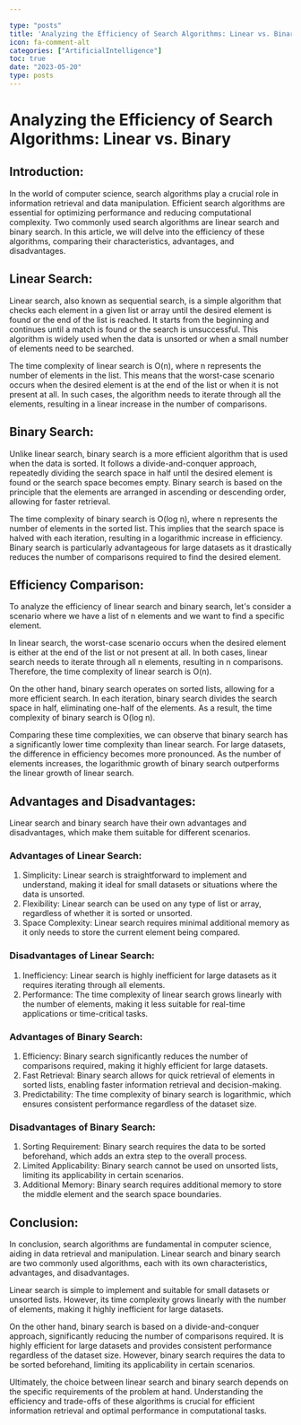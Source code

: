 ```yaml
---

type: "posts"
title: 'Analyzing the Efficiency of Search Algorithms: Linear vs. Binary'
icon: fa-comment-alt
categories: ["ArtificialIntelligence"]
toc: true
date: "2023-05-20"
type: posts
---
```





# Analyzing the Efficiency of Search Algorithms: Linear vs. Binary

## Introduction:
In the world of computer science, search algorithms play a crucial role in information retrieval and data manipulation. Efficient search algorithms are essential for optimizing performance and reducing computational complexity. Two commonly used search algorithms are linear search and binary search. In this article, we will delve into the efficiency of these algorithms, comparing their characteristics, advantages, and disadvantages.

## Linear Search:
Linear search, also known as sequential search, is a simple algorithm that checks each element in a given list or array until the desired element is found or the end of the list is reached. It starts from the beginning and continues until a match is found or the search is unsuccessful. This algorithm is widely used when the data is unsorted or when a small number of elements need to be searched.

The time complexity of linear search is O(n), where n represents the number of elements in the list. This means that the worst-case scenario occurs when the desired element is at the end of the list or when it is not present at all. In such cases, the algorithm needs to iterate through all the elements, resulting in a linear increase in the number of comparisons.

## Binary Search:
Unlike linear search, binary search is a more efficient algorithm that is used when the data is sorted. It follows a divide-and-conquer approach, repeatedly dividing the search space in half until the desired element is found or the search space becomes empty. Binary search is based on the principle that the elements are arranged in ascending or descending order, allowing for faster retrieval.

The time complexity of binary search is O(log n), where n represents the number of elements in the sorted list. This implies that the search space is halved with each iteration, resulting in a logarithmic increase in efficiency. Binary search is particularly advantageous for large datasets as it drastically reduces the number of comparisons required to find the desired element.

## Efficiency Comparison:
To analyze the efficiency of linear search and binary search, let's consider a scenario where we have a list of n elements and we want to find a specific element.

In linear search, the worst-case scenario occurs when the desired element is either at the end of the list or not present at all. In both cases, linear search needs to iterate through all n elements, resulting in n comparisons. Therefore, the time complexity of linear search is O(n).

On the other hand, binary search operates on sorted lists, allowing for a more efficient search. In each iteration, binary search divides the search space in half, eliminating one-half of the elements. As a result, the time complexity of binary search is O(log n).

Comparing these time complexities, we can observe that binary search has a significantly lower time complexity than linear search. For large datasets, the difference in efficiency becomes more pronounced. As the number of elements increases, the logarithmic growth of binary search outperforms the linear growth of linear search.

## Advantages and Disadvantages:
Linear search and binary search have their own advantages and disadvantages, which make them suitable for different scenarios.

### Advantages of Linear Search:
1. Simplicity: Linear search is straightforward to implement and understand, making it ideal for small datasets or situations where the data is unsorted.
2. Flexibility: Linear search can be used on any type of list or array, regardless of whether it is sorted or unsorted.
3. Space Complexity: Linear search requires minimal additional memory as it only needs to store the current element being compared.

### Disadvantages of Linear Search:
1. Inefficiency: Linear search is highly inefficient for large datasets as it requires iterating through all elements.
2. Performance: The time complexity of linear search grows linearly with the number of elements, making it less suitable for real-time applications or time-critical tasks.

### Advantages of Binary Search:
1. Efficiency: Binary search significantly reduces the number of comparisons required, making it highly efficient for large datasets.
2. Fast Retrieval: Binary search allows for quick retrieval of elements in sorted lists, enabling faster information retrieval and decision-making.
3. Predictability: The time complexity of binary search is logarithmic, which ensures consistent performance regardless of the dataset size.

### Disadvantages of Binary Search:
1. Sorting Requirement: Binary search requires the data to be sorted beforehand, which adds an extra step to the overall process.
2. Limited Applicability: Binary search cannot be used on unsorted lists, limiting its applicability in certain scenarios.
3. Additional Memory: Binary search requires additional memory to store the middle element and the search space boundaries.

## Conclusion:
In conclusion, search algorithms are fundamental in computer science, aiding in data retrieval and manipulation. Linear search and binary search are two commonly used algorithms, each with its own characteristics, advantages, and disadvantages.

Linear search is simple to implement and suitable for small datasets or unsorted lists. However, its time complexity grows linearly with the number of elements, making it highly inefficient for large datasets.

On the other hand, binary search is based on a divide-and-conquer approach, significantly reducing the number of comparisons required. It is highly efficient for large datasets and provides consistent performance regardless of the dataset size. However, binary search requires the data to be sorted beforehand, limiting its applicability in certain scenarios.

Ultimately, the choice between linear search and binary search depends on the specific requirements of the problem at hand. Understanding the efficiency and trade-offs of these algorithms is crucial for efficient information retrieval and optimal performance in computational tasks.
